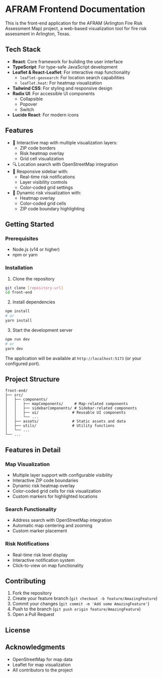 # AFRAM Frontend Documentation

This is the front-end application for the AFRAM (Arlington Fire Risk Assessment Map) project, a web-based visualization tool for fire risk assessment in Arlington, Texas.

## Tech Stack

- **React**: Core framework for building the user interface
- **TypeScript**: For type-safe JavaScript development
- **Leaflet & React-Leaflet**: For interactive map functionality
  - `leaflet-geosearch`: For location search capabilities
  - `leaflet.heat`: For heatmap visualization
- **Tailwind CSS**: For styling and responsive design
- **Radix UI**: For accessible UI components
  - Collapsible
  - Popover
  - Switch
- **Lucide React**: For modern icons

## Features

- 📍 Interactive map with multiple visualization layers:
  - ZIP code borders
  - Risk heatmap overlay
  - Grid cell visualization
- 🔍 Location search with OpenStreetMap integration
- 📱 Responsive sidebar with:
  - Real-time risk notifications
  - Layer visibility controls
  - Color-coded grid settings
- 🎨 Dynamic risk visualization with:
  - Heatmap overlay
  - Color-coded grid cells
  - ZIP code boundary highlighting

## Getting Started

### Prerequisites

- Node.js (v14 or higher)
- npm or yarn

### Installation

1. Clone the repository

```bash
git clone [repository-url]
cd front-end
```

2. Install dependencies

```bash
npm install
# or
yarn install
```

3. Start the development server

```bash
npm run dev
# or
yarn dev
```

The application will be available at `http://localhost:5173` (or your configured port).

## Project Structure

```
front-end/
├── src/
│   ├── components/
│   │   ├── mapComponents/     # Map-related components
│   │   ├── sidebarComponents/ # Sidebar-related components
│   │   ├── ui/               # Reusable UI components
│   │   └── ...
│   ├── assets/               # Static assets and data
│   ├── utils/                # Utility functions
│   └── ...
└── ...
```

## Features in Detail

### Map Visualization

- Multiple layer support with configurable visibility
- Interactive ZIP code boundaries
- Dynamic risk heatmap overlay
- Color-coded grid cells for risk visualization
- Custom markers for highlighted locations

### Search Functionality

- Address search with OpenStreetMap integration
- Automatic map centering and zooming
- Custom marker placement

### Risk Notifications

- Real-time risk level display
- Interactive notification system
- Click-to-view on map functionality

## Contributing

1. Fork the repository
2. Create your feature branch (`git checkout -b feature/AmazingFeature`)
3. Commit your changes (`git commit -m 'Add some AmazingFeature'`)
4. Push to the branch (`git push origin feature/AmazingFeature`)
5. Open a Pull Request

## License

## Acknowledgments

- OpenStreetMap for map data
- Leaflet for map visualization
- All contributors to the project
